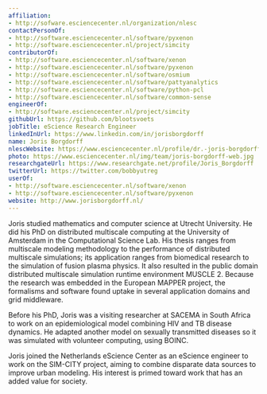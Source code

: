 ```yaml
---
affiliation:
- http://sofware.esciencecenter.nl/organization/nlesc
contactPersonOf:
- http://software.esciencecenter.nl/software/pyxenon
- http://software.esciencecenter.nl/project/simcity
contributorOf:
- http://software.esciencecenter.nl/software/xenon
- http://software.esciencecenter.nl/software/pyxenon
- http://software.esciencecenter.nl/software/osmium
- http://software.esciencecenter.nl/software/pattyanalytics
- http://software.esciencecenter.nl/software/python-pcl
- http://software.esciencecenter.nl/software/common-sense
engineerOf:
- http://software.esciencecenter.nl/project/simcity
githubUrl: https://github.com/blootsvoets
jobTitle: eScience Research Engineer
linkedInUrl: https://www.linkedin.com/in/jorisborgdorff
name: Joris Borgdorff
nlescWebsite: https://www.esciencecenter.nl/profile/dr.-joris-borgdorff
photo: https://www.esciencecenter.nl/img/team/joris-borgdorff-web.jpg
researchgateUrl: https://www.researchgate.net/profile/Joris_Borgdorff
twitterUrl: https://twitter.com/bobbyutreg
userOf:
- http://software.esciencecenter.nl/software/xenon
- http://software.esciencecenter.nl/software/pyxenon
website: http://www.jorisborgdorff.nl/
---
```

Joris studied mathematics and computer science at Utrecht University. He did his PhD on distributed multiscale computing at the University of Amsterdam in the Computational Science Lab. His thesis ranges from multiscale modeling methodology to the performance of distributed multiscale simulations; its application ranges from biomedical research to the simulation of fusion plasma physics. It also resulted in the public domain distributed multiscale simulation runtime environment MUSCLE 2. Because the research was embedded in the European MAPPER project, the formalisms and software found uptake in several application domains and grid middleware.

Before his PhD, Joris was a visiting researcher at SACEMA in South Africa to work on an epidemiological model combining HIV and TB disease dynamics. He adapted another model on sexually transmitted diseases so it was simulated with volunteer computing, using BOINC.

Joris joined the Netherlands eScience Center as an eScience engineer to work on the SIM-CITY project, aiming to combine disparate data sources to improve urban modeling. His interest is primed toward work that has an added value for society.
